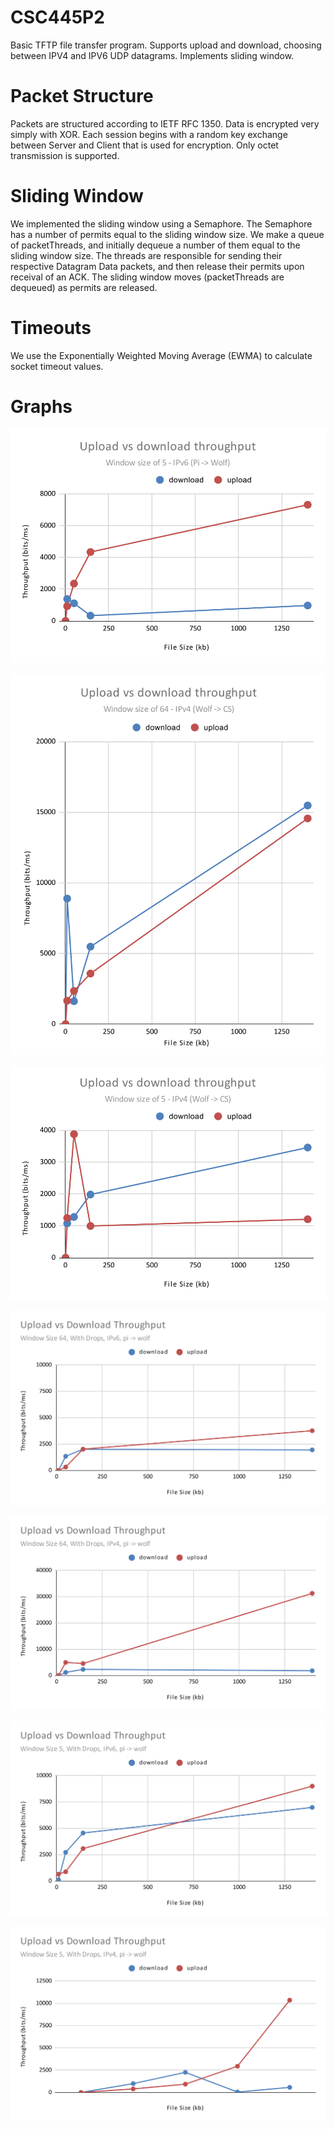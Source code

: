 # CSC445P2
Basic TFTP file transfer program. Supports upload and download, choosing between IPV4 and IPV6 UDP datagrams. Implements sliding window. 

# Packet Structure

Packets are structured according to IETF RFC 1350. Data is encrypted very simply with XOR. Each session begins with a random key exchange between Server and Client that is used for encryption.
Only octet transmission is supported.

# Sliding Window

We implemented the sliding window using a Semaphore. The Semaphore has a number of permits equal to the sliding window size. We make a queue of packetThreads,
and initially dequeue a number of them equal to the sliding window size. The threads are responsible for sending their respective Datagram Data packets, and then release
their permits upon receival of an ACK. The sliding window moves (packetThreads are dequeued) as permits are released.

# Timeouts

We use the Exponentially Weighted Moving Average (EWMA) to calculate socket timeout values. 


# Graphs

![...](G1.svg)

![...](G2.svg)

![...](G4.svg)

![...](G5.svg)

![...](G8.svg)

![...](G7.svg)

![...](G6.svg)

